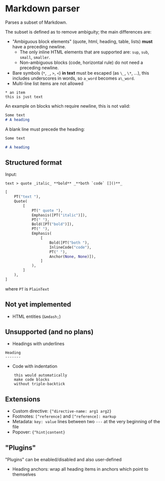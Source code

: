 # Markdown parser

Parses a subset of Markdown.

The subset is defined as to remove ambiguity; the main differences are:

- "Ambiguous block elements" (quote, html, heading, table, lists) **must** have a preceding newline.
    - The only inline HTML elements that are supported are: `sup`, `sub`, `small`, `smaller`.
	- Non-ambiguous blocks (code, horizontal rule) do not need a preceding newline.
- Bare symbols (`*`, `_`, `>`, `<`) **in text** must be escaped (as `\_`, `\*`, ...), this includes underscores in words, so `a_word` becomes `a\_word`.
- Multi-line list items are not allowed
```
* an item
this is just text
```

An example on blocks which require newline, this is not valid:

```md
Some text
# A heading
```

A blank line must precede the heading:
```md
Some text

# A heading
```

## Structured format

Input:
```
text > quote _italic_ **bold** _**both `code` []()**_
```

```python
[
    PT("text "),
    Quote(
        [
            PT(" quote "),
            Emphasis([PT("italic")]),
            PT(" "),
            Bold([PT("bold")]),
            PT(" "),
            Emphasis(
                [
                    Bold([PT("both "),
                    InlineCode("code"),
                    PT(" "),
                    Anchor(None, None)]),
                ]
            ),
        ]
    ),
]
```
where `PT` is `PlainText`

## Not yet implemented

* HTML entities (`&mdash;`)

## Unsupported (and no plans)

* Headings with underlines
```
Heading
-------
```
* Code with indentation
```
    this would automatically
    make code blocks
    without triple-backtick
```

## Extensions

* Custom directive: `{^directive-name: arg1 arg2}`
* Footnotes: `[^reference]` and `[^reference]: markup`
* Metadata: `key: value` lines between two `---` at the very beginning of the file
* Popover: `{^hint|content}`

## "Plugins"

"Plugins" can be enabled/disabled and also user-defined

* Heading anchors: wrap all heading items in anchors which point to themselves
